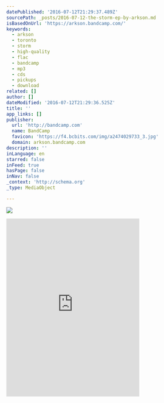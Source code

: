 ```yaml
---
datePublished: '2016-07-12T21:29:37.489Z'
sourcePath: _posts/2016-07-12-the-storm-ep-by-arkson.md
isBasedOnUrl: 'https://arkson.bandcamp.com/'
keywords:
  - arkson
  - toronto
  - storm
  - high-quality
  - flac
  - bandcamp
  - mp3
  - cds
  - pickups
  - download
related: []
author: []
dateModified: '2016-07-12T21:29:36.525Z'
title: ''
app_links: []
publisher:
  url: 'http://bandcamp.com'
  name: BandCamp
  favicon: 'https://f4.bcbits.com/img/a2474029733_3.jpg'
  domain: arkson.bandcamp.com
description: ''
inLanguage: en
starred: false
inFeed: true
hasPage: false
inNav: false
_context: 'http://schema.org'
_type: MediaObject

---
```

![](https://the-grid-user-content.s3-us-west-2.amazonaws.com/f4db409e-6b59-4e67-b8bd-00840b57a253.jpg)

<iframe src="https://cdn.embedly.com/widgets/media.html?src=https%3A%2F%2Fbandcamp.com%2FEmbeddedPlayer%2Fv%3D2%2Falbum%3D726683779%2Fsize%3Dlarge%2Flinkcol%3D0084B4%2Fnotracklist%3Dtrue%2Ftwittercard%3Dtrue%2F&amp;url=https%3A%2F%2Farkson.bandcamp.com%2F&amp;image=https%3A%2F%2Ff4.bcbits.com%2Fimg%2Fa2474029733_5.jpg&amp;key=b7d04c9b404c499eba89ee7072e1c4f7&amp;type=text%2Fhtml&amp;schema=bandcamp" width="350" height="467" scrolling="no" frameborder="0" allowfullscreen="" style=""></iframe>